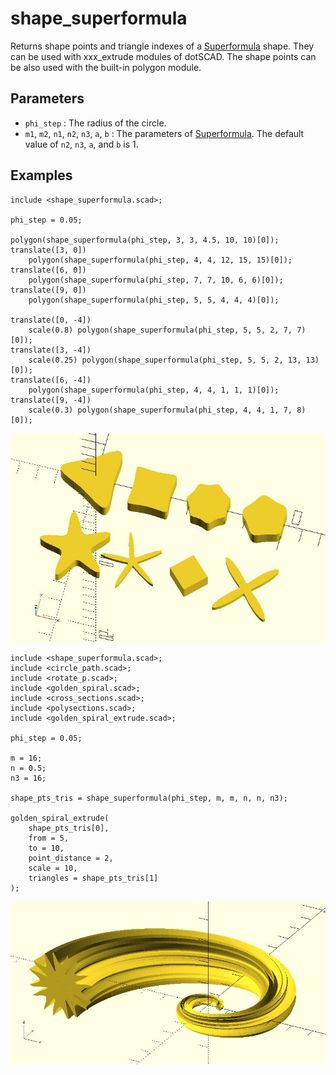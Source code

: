 # shape_superformula

Returns shape points and triangle indexes of a [Superformula](https://en.wikipedia.org/wiki/Superformula) shape. They can be used with xxx_extrude modules of dotSCAD. The shape points can be also used with the built-in polygon module. 

## Parameters

- `phi_step` : The radius of the circle.
- `m1`, `m2`, `n1`, `n2`, `n3`, `a`, `b` : The parameters of [Superformula](https://en.wikipedia.org/wiki/Superformula). The default value of `n2`, `n3`, `a`, and `b` is 1.

## Examples

    include <shape_superformula.scad>;   
        
    phi_step = 0.05;

    polygon(shape_superformula(phi_step, 3, 3, 4.5, 10, 10)[0]);
    translate([3, 0]) 
        polygon(shape_superformula(phi_step, 4, 4, 12, 15, 15)[0]);
    translate([6, 0]) 
        polygon(shape_superformula(phi_step, 7, 7, 10, 6, 6)[0]);
    translate([9, 0]) 
        polygon(shape_superformula(phi_step, 5, 5, 4, 4, 4)[0]);
        
    translate([0, -4]) 
        scale(0.8) polygon(shape_superformula(phi_step, 5, 5, 2, 7, 7)[0]);
    translate([3, -4]) 
        scale(0.25) polygon(shape_superformula(phi_step, 5, 5, 2, 13, 13)[0]);
    translate([6, -4]) 
        polygon(shape_superformula(phi_step, 4, 4, 1, 1, 1)[0]);
    translate([9, -4]) 
        scale(0.3) polygon(shape_superformula(phi_step, 4, 4, 1, 7, 8)[0]);

![shape_superformula](images/lib-shape_superformula-1.JPG)

    include <shape_superformula.scad>; 
    include <circle_path.scad>;
    include <rotate_p.scad>;
    include <golden_spiral.scad>;
    include <cross_sections.scad>;
    include <polysections.scad>;
    include <golden_spiral_extrude.scad>;  
        
    phi_step = 0.05;

    m = 16;
    n = 0.5;
    n3 = 16;

    shape_pts_tris = shape_superformula(phi_step, m, m, n, n, n3);

    golden_spiral_extrude(
        shape_pts_tris[0], 
        from = 5, 
        to = 10, 
        point_distance = 2,
        scale = 10,
        triangles = shape_pts_tris[1]
    );  

![shape_superformula](images/lib-shape_superformula-2.JPG)
